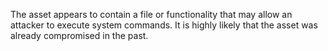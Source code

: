 The asset appears to contain a file or functionality that may allow an attacker to execute system commands.
It is highly likely that the asset was already compromised in the past.